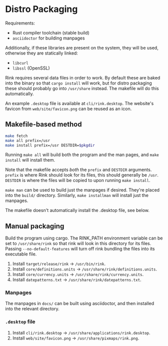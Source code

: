 # Distro Packaging

Requirements:

- Rust compiler toolchain (stable build)
- `asciidoctor` for building manpages

Additionally, if these libraries are present on the system, they will be
used, otherwise they are statically linked:

- `libcurl`
- `libssl` (OpenSSL)

Rink requires several data files in order to work. By default these are
baked into the binary so that `cargo install` will work, but for distro
packaging these should probably go into `/usr/share` instead. The
makefile will do this automatically.

An example `.desktop` file is available at `cli/rink.desktop`. The
website's favicon from `web/site/favicon.png` can be reused as an icon.

## Makefile-based method

```sh
make fetch
make all prefix=/usr
make install prefix=/usr DESTDIR=$pkgdir
```

Running `make all` will build both the program and the man pages, and
`make install` will install them.

Note that the makefile accepts _both_ the `prefix` and `DESTDIR`
arguments. `prefix` is where Rink should look for its files, this should
generally be `/usr`. `DESTDIR` is where the files will be copied to upon
running `make install`.

`make man` can be used to build just the manpages if desired. They're
placed into the `build/` directory. Similarly, `make installman` will
install just the manpages.

The makefile doesn't automatically install the .desktop file, see below.

## Manual packaging

Build the program using cargo. The RINK_PATH environment variable can be
set to `/usr/share/rink` so that rink will look in this directory for
its files. Passing `--no-default-features` will turn off rink bundling
the files into its executable file.

1. Install `target/release/rink` -> `/usr/bin/rink`.
2. Install `core/definitions.units` ->
   `/usr/share/rink/definitions.units`.
3. Install `core/currency.units` -> `/usr/share/rink/currency.units`.
4. Install `datepatterns.txt` -> `/usr/share/rink/datepatterns.txt`.

### Manpages

The manpages in `docs/` can be built using asciidoctor, and then
installed into the relevant directory.

### `.desktop` file

1. Install `cli/rink.desktop` -> `/usr/share/applications/rink.desktop`.
2. Install `web/site/favicon.png` -> `/usr/share/pixmaps/rink.png`.
